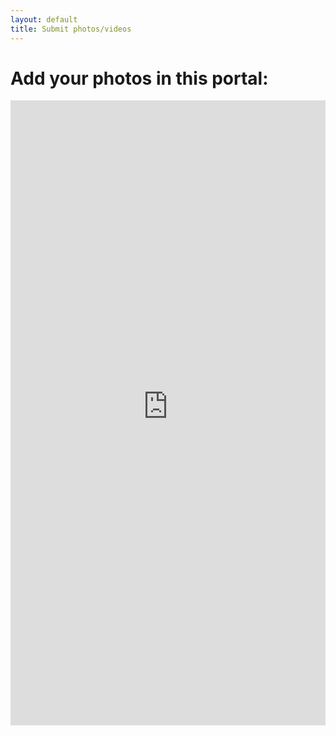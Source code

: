 ```yaml
---
layout: default
title: Submit photos/videos
---
```

# Add your photos in this portal:

<iframe src='https://350org.widencollective.com/portals/nkryeayx/DefundClimateChaos?embedded=true' width='100%' height='1000' frameborder='0'></iframe>

